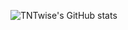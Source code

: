 
![TNTwise's GitHub stats](https://github-readme-stats.vercel.app/api?username=tntwise&show_icons=true)
